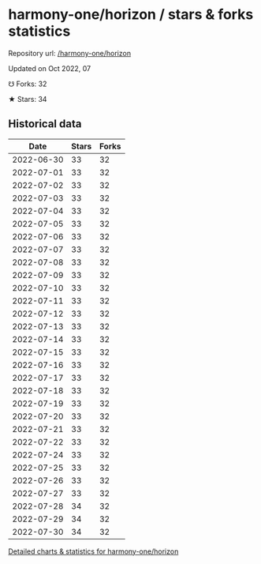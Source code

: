 # harmony-one/horizon / stars & forks statistics

Repository url: [/harmony-one/horizon](https://github.com/harmony-one/horizon)

Updated on Oct 2022, 07

☋ Forks: 32

★ Stars: 34

## Historical data
| Date | Stars | Forks |
|------|-------|-------|
| 2022-06-30 | 33 | 32 | 
| 2022-07-01 | 33 | 32 | 
| 2022-07-02 | 33 | 32 | 
| 2022-07-03 | 33 | 32 | 
| 2022-07-04 | 33 | 32 | 
| 2022-07-05 | 33 | 32 | 
| 2022-07-06 | 33 | 32 | 
| 2022-07-07 | 33 | 32 | 
| 2022-07-08 | 33 | 32 | 
| 2022-07-09 | 33 | 32 | 
| 2022-07-10 | 33 | 32 | 
| 2022-07-11 | 33 | 32 | 
| 2022-07-12 | 33 | 32 | 
| 2022-07-13 | 33 | 32 | 
| 2022-07-14 | 33 | 32 | 
| 2022-07-15 | 33 | 32 | 
| 2022-07-16 | 33 | 32 | 
| 2022-07-17 | 33 | 32 | 
| 2022-07-18 | 33 | 32 | 
| 2022-07-19 | 33 | 32 | 
| 2022-07-20 | 33 | 32 | 
| 2022-07-21 | 33 | 32 | 
| 2022-07-22 | 33 | 32 | 
| 2022-07-24 | 33 | 32 | 
| 2022-07-25 | 33 | 32 | 
| 2022-07-26 | 33 | 32 | 
| 2022-07-27 | 33 | 32 | 
| 2022-07-28 | 34 | 32 | 
| 2022-07-29 | 34 | 32 | 
| 2022-07-30 | 34 | 32 | 


[Detailed charts & statistics for harmony-one/horizon](https://reviewgithub.com/rep/harmony-one/horizon)
